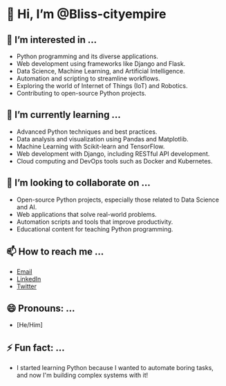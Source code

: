 # 👋 Hi, I’m @Bliss-cityempire

## 👀 I’m interested in ...
- Python programming and its diverse applications.
- Web development using frameworks like Django and Flask.
- Data Science, Machine Learning, and Artificial Intelligence.
- Automation and scripting to streamline workflows.
- Exploring the world of Internet of Things (IoT) and Robotics.
- Contributing to open-source Python projects.

## 🌱 I’m currently learning ...
- Advanced Python techniques and best practices.
- Data analysis and visualization using Pandas and Matplotlib.
- Machine Learning with Scikit-learn and TensorFlow.
- Web development with Django, including RESTful API development.
- Cloud computing and DevOps tools such as Docker and Kubernetes.

## 💞️ I’m looking to collaborate on ...
- Open-source Python projects, especially those related to Data Science and AI.
- Web applications that solve real-world problems.
- Automation scripts and tools that improve productivity.
- Educational content for teaching Python programming.

## 📫 How to reach me ...
- [Email](johnsonoluwaseyi950@gmail.com)
- [LinkedIn](https://www.linkedin.com/in/johnson-oluwaseyi-2875b723b)
- [Twitter](https://x.com/Call_me_bliss)

## 😄 Pronouns: ...
- [He/Him]

## ⚡ Fun fact: ...
- I started learning Python because I wanted to automate boring tasks, and now I'm building complex systems with it!


<!---
Bliss-cityempire/Bliss-cityempire is a ✨ special ✨ repository because its `README.md` (this file) appears on your GitHub profile.
You can click the Preview link to take a look at your changes.
--->
